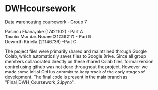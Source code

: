 # DWHcoursework
Data warehousing coursework - Group 7

Pasindu Ekanayake (17421102) - Part A <br/>
Tasnim Momtaz Nodee (21238217) - Part B <br/>
Dewmith Kiriella (21146736) -Part C <br/>

The project files were primarily shared and maintained through Google Colab, which automatically saves files to Google Drive. Since all group members collaborated directly on these shared Colab files, formal version control using github was not done throughout the project. However, we made some initial GitHub commits to keep track of the early stages of development. The final code is present in the main branch as "Final_DWH_Coursework_2.ipynb".
